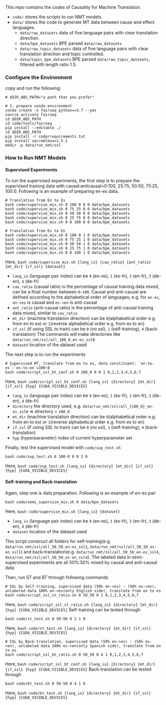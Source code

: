 This repo contains the codes of Causality for Machine Translation.

- `code/` stores the scripts to run NMT models.
- `data/` stores the code to generate MT data between cause and effect languages.
  - `data/raw_datasets` data of five language pairs with clear translation direction.
  - `data/bpe_datasets` BPE parsed `data/raw_datasets`
  - `data/raw_topic_datasets` data of five language pairs with clear translation direction and topic controlled.
  - `data/topic_bpe_datasets` BPE parsed `data/raw_topic_datasets`, filtered with length ratio 1.5.

### Configure the Environment
copy and run the following:
```
# $DIR_ABS_PATH="a path that you prefer"

# 1. prepare conda environment
conda create -n fairseq python==3.7 --yes
source activate fairseq
cd $DIR_ABS_PATH
cd code/tools/fairseq
pip install --editable ./
cd $DIR_ABS_PATH
pip install -r code/requirements.txt
pip install sacrebleu==1.5.1
mkdir -p data/run_nmt/ssl
```

### How to Run NMT Models
#### Supervised Experiments
To run the supervised experiments, the first step is to prepare the supervised training data with causal:anticausal=0:100, 25:75, 50:50, 75:25, 100:0. Following is an example of preparing en-es data.
```
# Translation from En to Es
bash code/supervise_mix.sh 0 100 0 0 0 data/bpe_datasets
bash code/supervise_mix.sh 0 75 25 0 0 data/bpe_datasets
bash code/supervise_mix.sh 0 50 50 0 0 data/bpe_datasets
bash code/supervise_mix.sh 0 25 75 0 0 data/bpe_datasets
bash code/supervise_mix.sh 0 0 100 0 0 data/bpe_datasets

# Translation from Es to En
bash code/supervise_mix.sh 0 100 0 1 0 data/bpe_datasets
bash code/supervise_mix.sh 0 75 25 1 0 data/bpe_datasets
bash code/supervise_mix.sh 0 50 50 1 0 data/bpe_datasets
bash code/supervise_mix.sh 0 25 75 1 0 data/bpe_datasets
bash code/supervise_mix.sh 0 0 100 1 0 data/bpe_datasets
```
Here, `bash code/supervise_mix.sh {lang_ix} {cau_ratio} {ant_ratio} {mt_dir} {if_ssl} {dataset}`
- `lang_ix` (language pair index) can be `0` (en-es), `1` (es-fr), `2` (en-fr), `3` (de-en), `4` (de-fr)
- `cau_ratio` (causal ratio) is the percentage of causal training data mixed, can be a float number between `0~100`. Causal and anti-causal are defined according to the alphabetical order of languages, e.g. for `en-es`, `en->es` is causal and `es->en` is anti-causal
- `ant_ratio` (anti-causal ratio) is the percentage of anti-causal training data mixed, similar to `cau_ratio`
- `mt_dir` (machine translation direction) can be `0`(alphabetical order e.g. from en to es) or `1`(reverse alphabetical order e.g. from es to en)
- `if_ssl` (if using SSL to train) can be `0` (no ssl), `1` (self-training), `4` (back-translation)
The commands will make directories like `data/run_nmt/ssl/all_100_0_en-es_ssl0`
- `dataset` location of the dataset used

The next step is to run the experiments
```
# Supervised MT, translate from en to es, data constituent: `en-to-es`:`es-to-en`=100:0
bash code/script_ssl_bt_conf.sh 0 100_0 0 0 1 0,1,2,3,4,5,6,7
```
Here, `bash code/script_ssl_bt_conf.sh {lang_ix} {directory} {mt_dir} {if_ssl} {hyp} {CUDA_VISIBLE_DEVICES}`
- `lang_ix` (language pair index) can be `0` (en-es), `1` (es-fr), `2` (en-fr), `3` (de-en), `4` (de-fr)
- `directory` the directory used, e.g. `data/run_nmt/ssl/all_{100_0}_en-es_ssl0` => directory = `100_0`
- `mt_dir` (machine translation direction) can be `0`(alphabetical order e.g. from en to es) or `1`(reverse alphabetical order e.g. from es to en)
- `if_ssl` (if using SSL to train) can be `0` (no ssl), `1` (self-training), `4` (back-translation)
- `hyp` (hyperparameter) index of current hyperparameter set

Finally, test the supervised model with `code/sup_test.sh`
```
bash code/sup_test.sh 0 100-0 0 0 1 0
```
Here, `bash code/sup_test.sh {lang_ix} {directory} {mt_dir} {if_ssl} {hyp} {CUDA_VISIBLE_DEVICES}`

#### Self-training and Back-translation
Again, step one is data preparation. Following is an example of en-es pair
```
bash code/semi_supervise_mix.sh 0 data/bpe_datasets
```
Here, `bash code/supervise_mix.sh {lang_ix} {dataset}`
- `lang_ix` (language pair index) can be `0` (en-es), `1` (es-fr), `2` (en-fr), `3` (de-en), `4` (de-fr)
- `dataset` location of the dataset used

This script construct all folders for self-training(e.g. `data/run_nmt/ssl/all_50_50_en-es_ssl1`, `data/run_nmt/ssl/all_50_50_es-en_ssl1`) and back-translation(e.g. `data/run_nmt/ssl/all_50_50_en-es_ssl4`, `data/run_nmt/ssl/all_50_50_es-en_ssl4`). The labeled data in semi-supervised experiments are all 50%:50% mixed by causal and anti-causal data

Then, run ST and BT through following commands
```
# SSL by Self-training, supervised data (50% en->es) : (50% es->en), unlabeled data 100% en->es(only English side), translate from en to es
bash code/script_ssl_st_ratio.sh 0 50_50 0 1 0,1,2,3,4,5,6,7
```
Here, `bash code/script_ssl_st_ratio.sh {lang_ix} {directory} {mt_dir} {hyp} {CUDA_VISIBLE_DEVICES}`
Self-training can be tested through
```
bash code/st_test.sh 0 50-50 0 2 1 0
```
Here, `bash code/st_test.sh {lang_ix} {directory} {mt_dir} {if_ssl} {hyp} {CUDA_VISIBLE_DEVICES}`
```
# SSL by Back-translation, supervised data (50% en->es) : (50% es->en), unlabeled data 100% es->en(only Spanish side), translate from en to es
bash code/script_ssl_bt_ratio.sh 0 50_50 0 4 1 0,1,2,3,4,5,6,7
```
Here, `bash code/script_ssl_bt_conf.sh {lang_ix} {directory} {mt_dir} {if_ssl} {hyp} {CUDA_VISIBLE_DEVICES}`
Back-translation can be tested through
```
bash code/bt_test.sh 0 50-50 0 4 1 0
```
Here, `bash code/bt_test.sh {lang_ix} {directory} {mt_dir} {if_ssl} {hyp} {CUDA_VISIBLE_DEVICES}`
